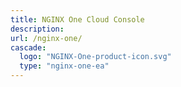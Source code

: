 ```yaml
---
title: NGINX One Cloud Console
description:
url: /nginx-one/
cascade:
  logo: "NGINX-One-product-icon.svg"
  type: "nginx-one-ea"
---
```


